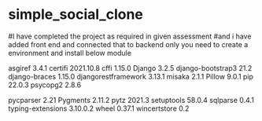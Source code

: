 # simple_social_clone
#I have completed the project as required in given assessment
#and i have added front end and connected that to backend 
only you need to create a environment and install below module

asgiref             3.4.1
certifi             2021.10.8
cffi                1.15.0
Django              3.2.5
django-bootstrap3   21.2
django-braces       1.15.0
djangorestframework 3.13.1
misaka              2.1.1
Pillow              9.0.1
pip                 22.0.3
psycopg2            2.8.6

pycparser           2.21
Pygments            2.11.2
pytz                2021.3
setuptools          58.0.4
sqlparse            0.4.1
typing-extensions   3.10.0.2
wheel               0.37.1
wincertstore        0.2
